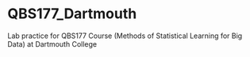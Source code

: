 # QBS177_Dartmouth
Lab practice for QBS177 Course (Methods of Statistical Learning for Big Data) at Dartmouth College
